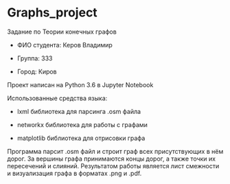 # Graphs_project
Задание по Теории конечных графов

- ФИО студента: Керов Владимир

- Группа: 333

- Город: Киров

Проект написан на Python 3.6 в Jupyter Notebook

Использованные средства языка:

- lxml библиотека для парсинга .osm файла

- networkx библиотека для работы с графами

- matplotlib библиотека для отрисовки графа

Программа парсит .osm файл и строит граф всех присутствующих в нём дорог. За вершины графа принимаются концы дорог, а также точки их пересечений и слияний. Результатом работы является лист смежности и визуализация графа в форматах .png и .pdf.
